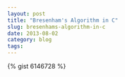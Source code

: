 ```yaml
---
layout: post 
title: "Bresenham's Algorithm in C"
slug: bresenhams-algorithm-in-c
date: 2013-08-02
category: blog
tags:
---
```


<!-- more -->

{% gist 6146728 %}
